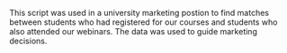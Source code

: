 This script was used in a university marketing postion to find matches between students who had registered for our courses and students who also attended our webinars. The data was used to guide marketing decisions.

